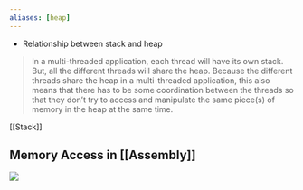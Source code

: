```yaml
---
aliases: [heap]
---
```

- Relationship between stack and heap
> In a multi-threaded application, each thread will have its own stack. But, all the different threads will share the heap. Because the different threads share the heap in a multi-threaded application, this also means that there has to be some coordination between the threads so that they don’t try to access and manipulate the same piece(s) of memory in the heap at the same time.

[[Stack]]

## Memory Access in [[Assembly]]
![](https://img.ynchen.me/2022/07/98f1002e2a47f479253df114d3870376.png)
